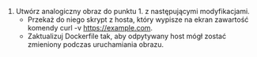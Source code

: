 1. Utwórz analogiczny obraz do punktu 1. z następującymi modyfikacjami.
    - Przekaż do niego skrypt z hosta, który wypisze na ekran zawartość komendy curl -v https://example.com.
    - Zaktualizuj Dockerfile tak, aby odpytywany host mógł zostać zmieniony podczas uruchamiania obrazu.